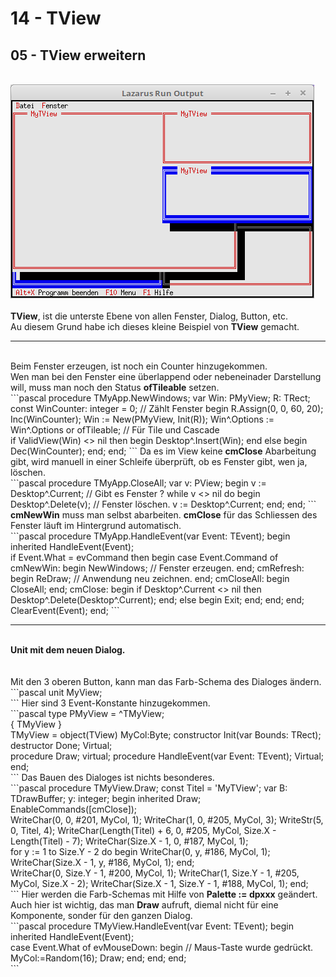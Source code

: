 # 14 - TView
## 05 - TView erweitern
<br>
<img src="image.png" alt="Selfhtml"><br><br>
<b>TView</b>, ist die unterste Ebene von allen Fenster, Dialog, Button, etc.<br>
Au diesem Grund habe ich dieses kleine Beispiel von <b>TView</b> gemacht.<br>
<hr><br>
Beim Fenster erzeugen, ist noch ein Counter hinzugekommen.<br>
Wen man bei den Fenster eine überlappend oder nebeneinader Darstellung will, muss man noch den Status <b>ofTileable</b> setzen.<br>
```pascal
  procedure TMyApp.NewWindows;
  var
    Win: PMyView;
    R: TRect;
  const
    WinCounter: integer = 0;                    // Zählt Fenster
  begin
    R.Assign(0, 0, 60, 20);
    Inc(WinCounter);
    Win := New(PMyView, Init(R));
    Win^.Options := Win^.Options or ofTileable; // Für Tile und Cascade
<br>
    if ValidView(Win) <> nil then begin
      Desktop^.Insert(Win);
    end else begin
      Dec(WinCounter);
    end;
  end;
```
Da es im View keine <b>cmClose</b> Abarbeitung gibt, wird manuell in einer Schleife überprüft, ob es Fenster gibt, wen ja, löschen.<br>
```pascal
procedure TMyApp.CloseAll;
var
  v: PView;
begin
  v := Desktop^.Current;   // Gibt es Fenster ?
  while v <> nil do begin
    Desktop^.Delete(v);    // Fenster löschen.
    v := Desktop^.Current;
  end;
end;
```
<b>cmNewWin</b> muss man selbst abarbeiten. <b>cmClose</b> für das Schliessen des Fenster läuft im Hintergrund automatisch.<br>
```pascal
  procedure TMyApp.HandleEvent(var Event: TEvent);
  begin
    inherited HandleEvent(Event);
<br>
    if Event.What = evCommand then begin
      case Event.Command of
        cmNewWin: begin
          NewWindows;    // Fenster erzeugen.
        end;
        cmRefresh: begin
          ReDraw;        // Anwendung neu zeichnen.
        end;
        cmCloseAll: begin
          CloseAll;
        end;
        cmClose: begin
          if Desktop^.Current <> nil then  Desktop^.Delete(Desktop^.Current);
        end;
        else begin
          Exit;
        end;
      end;
    end;
    ClearEvent(Event);
  end;
```
<hr><br>
<b>Unit mit dem neuen Dialog.</b><br>
<br><br>
Mit den 3 oberen Button, kann man das Farb-Schema des Dialoges ändern.<br>
```pascal
unit MyView;
<br>
```
Hier sind 3 Event-Konstante hinzugekommen.<br>
```pascal
type
  PMyView = ^TMyView;
<br>
  { TMyView }
<br>
  TMyView = object(TView)
    MyCol:Byte;
    constructor Init(var Bounds: TRect);
    destructor Done; Virtual;
<br>
    procedure Draw; virtual;
    procedure HandleEvent(var Event: TEvent); Virtual;
  end;
<br>
```
Das Bauen des Dialoges ist nichts besonderes.<br>
```pascal
procedure TMyView.Draw;
const
  Titel = 'MyTView';
var
  B: TDrawBuffer;
  y: integer;
begin
  inherited Draw;
<br>
  EnableCommands([cmClose]);
<br>
  WriteChar(0, 0, #201, MyCol, 1);
  WriteChar(1, 0, #205, MyCol, 3);
  WriteStr(5, 0, Titel, 4);
  WriteChar(Length(Titel) + 6, 0, #205, MyCol, Size.X - Length(Titel) - 7);
  WriteChar(Size.X - 1, 0, #187, MyCol, 1);
<br>
  for y := 1 to Size.Y - 2 do begin
    WriteChar(0, y, #186, MyCol, 1);
    WriteChar(Size.X - 1, y, #186, MyCol, 1);
  end;
<br>
  WriteChar(0, Size.Y - 1, #200, MyCol, 1);
  WriteChar(1, Size.Y - 1, #205, MyCol, Size.X - 2);
  WriteChar(Size.X - 1, Size.Y - 1, #188, MyCol, 1);
end;
<br>
```
Hier werden die Farb-Schemas mit Hilfe von <b>Palette := dpxxx</b> geändert.<br>
Auch hier ist wichtig, das man <b>Draw</b> aufruft, diemal nicht für eine Komponente, sonder für den ganzen Dialog.<br>
```pascal
procedure TMyView.HandleEvent(var Event: TEvent);
begin
  inherited HandleEvent(Event);
<br>
  case Event.What of
    evMouseDown: begin    // Maus-Taste wurde gedrückt.
      MyCol:=Random(16);
      Draw;
    end;
  end;
end;
<br>
```
<br>

